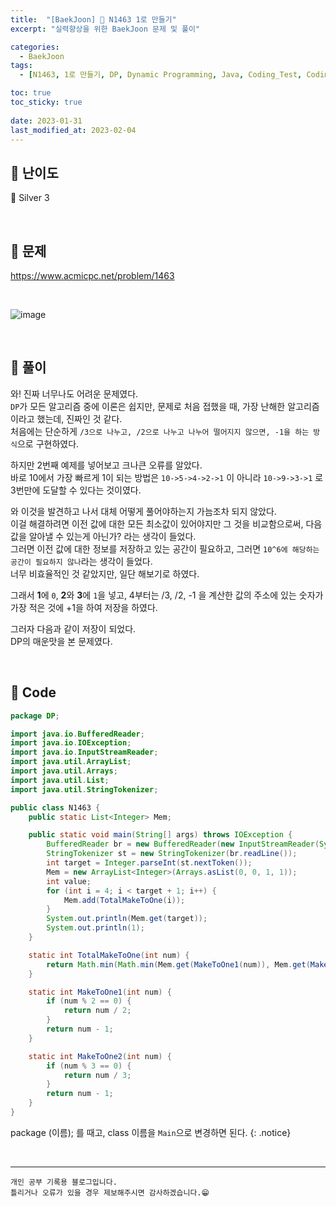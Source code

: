 ```yaml
---
title:  "[BaekJoon] 🥈 N1463 1로 만들기"
excerpt: "실력향상을 위한 BaekJoon 문제 및 풀이"

categories:
  - BaekJoon
tags:
  - [N1463, 1로 만들기, DP, Dynamic Programming, Java, Coding_Test, Coding, Test, baekJoon, 백준]

toc: true
toc_sticky: true
 
date: 2023-01-31
last_modified_at: 2023-02-04
---
```


## 📌 난이도

  🥈 Silver 3

<br>

## 📌 문제

<https://www.acmicpc.net/problem/1463>

<br>

![image](https://user-images.githubusercontent.com/37824506/215754506-9d68a6e3-00b5-4ac3-8ab0-326092ab67b1.png)

<br>

## 📌 풀이  

와! 진짜 너무나도 어려운 문제였다.  
`DP`가 모든 알고리즘 중에 이론은 쉽지만, 문제로 처음 접했을 때, 가장 난해한 알고리즘이라고 했는데, 진짜인 것 같다.  
처음에는 단순하게 `/3으로 나누고, /2으로 나누고 나누어 떨어지지 않으면, -1을 하는 방식`으로 구현하였다.  

하지만 2번째 예제를 넣어보고 크나큰 오류를 알았다.  
바로 10에서 가장 빠르게 1이 되는 방법은 `10->5->4->2->1` 이 아니라 `10->9->3->1` 로 3번만에 도달할 수 있다는 것이였다.  

와 이것을 발견하고 나서 대체 어떻게 풀어야하는지 가늠조차 되지 않았다.  
이걸 해결하려면 이전 값에 대한 모든 최소값이 있어야지만 그 것을 비교함으로써, 다음 값을 알아낼 수 있는게 아닌가? 라는 생각이 들었다.  
그러면 이전 값에 대한 정보를 저장하고 있는 공간이 필요하고, 그러면 `10^6에 해당하는 공간이 필요하지 않나`라는 생각이 들었다.  
너무 비효율적인 것 같았지만, 일단 해보기로 하였다.  

그래서 **1**에 `0`, **2**와 **3**에 `1`을 넣고, 4부터는 /3, /2, -1 을 계산한 값의 주소에 있는 숫자가 가장 적은 것에 +1을 하여 저장을 하였다.

그러자 다음과 같이 저장이 되었다.  
DP의 매운맛을 본 문제였다.  


<br>

## 📌 Code

```java
package DP;

import java.io.BufferedReader;
import java.io.IOException;
import java.io.InputStreamReader;
import java.util.ArrayList;
import java.util.Arrays;
import java.util.List;
import java.util.StringTokenizer;

public class N1463 {
    public static List<Integer> Mem;

    public static void main(String[] args) throws IOException {
        BufferedReader br = new BufferedReader(new InputStreamReader(System.in));
        StringTokenizer st = new StringTokenizer(br.readLine());
        int target = Integer.parseInt(st.nextToken());
        Mem = new ArrayList<Integer>(Arrays.asList(0, 0, 1, 1));
        int value;
        for (int i = 4; i < target + 1; i++) {
            Mem.add(TotalMakeToOne(i));
        }
        System.out.println(Mem.get(target));
        System.out.println(1);
    }

    static int TotalMakeToOne(int num) {
        return Math.min(Math.min(Mem.get(MakeToOne1(num)), Mem.get(MakeToOne2(num))), Mem.get(num - 1)) + 1;
    }

    static int MakeToOne1(int num) {
        if (num % 2 == 0) {
            return num / 2;
        }
        return num - 1;
    }

    static int MakeToOne2(int num) {
        if (num % 3 == 0) {
            return num / 3;
        }
        return num - 1;
    }
}
```

package (이름); 를 때고, class 이름을 `Main`으로 변경하면 된다.
{: .notice} 



<br>


***
    개인 공부 기록용 블로그입니다.
    틀리거나 오류가 있을 경우 제보해주시면 감사하겠습니다.😁